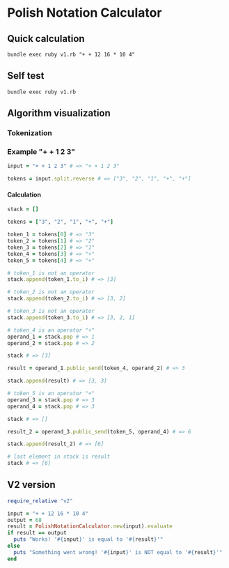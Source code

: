 # Polish Notation Calculator

## Quick calculation

```shell
bundle exec ruby v1.rb "+ + 12 16 * 10 4"
```

## Self test

```shell
bundle exec ruby v1.rb
```

## Algorithm visualization

### Tokenization

### Example "+ + 1 2 3"

```ruby
input = "+ + 1 2 3" # => "+ + 1 2 3"

tokens = input.split.reverse # => ["3", "2", "1", "+", "+"]
```

#### Calculation

```ruby
stack = []

tokens = ["3", "2", "1", "+", "+"]

token_1 = tokens[0] # => "3"
token_2 = tokens[1] # => "2"
token_3 = tokens[2] # => "1"
token_4 = tokens[3] # => "+"
token_5 = tokens[4] # => "+"

# token_1 is not an operator
stack.append(token_1.to_i) # => [3]

# token_2 is not an operator
stack.append(token_2.to_i) # => [3, 2]

# token_3 is not an operator
stack.append(token_3.to_i) # => [3, 2, 1]

# token_4 is an operator "+"
operand_1 = stack.pop # => 1
operand_2 = stack.pop # => 2

stack # => [3]

result = operand_1.public_send(token_4, operand_2) # => 3

stack.append(result) # => [3, 3]

# token_5 is an operator "+"
operand_3 = stack.pop # => 3
operand_4 = stack.pop # => 3

stack # => []

result_2 = operand_3.public_send(token_5, operand_4) # => 6

stack.append(result_2) # => [6]

# last element in stack is result
stack # => [6]
```

## V2 version

```ruby
require_relative "v2"

input = "+ + 12 16 * 10 4"
output = 68
result = PolishNotationCalculator.new(input).evaluate
if result == output
  puts "Works! '#{input}' is equal to '#{result}'"
else
  puts "Something went wrong! '#{input}' is NOT equal to '#{result}'"
end
```
